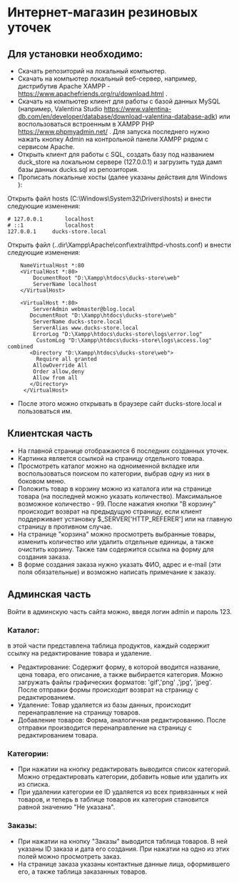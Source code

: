 # Интернет-магазин резиновых уточек

## Для установки необходимо:

* Скачать репозиторий на локальный компьютер.
* Скачать на компьютер локальный веб-сервер, например,
дистрибутив Apache XAMPP - https://www.apachefriends.org/ru/download.html . 
* Скачать на компьютер клиент для работы с базой данных MySQL (например, Valentina
Studio https://www.valentina-db.com/en/developer/database/download-valentina-database-adk) или воспользоваться встроенным 
в XAMPP PHP https://www.phpmyadmin.net/ . Для запуска последнего нужно нажать кнопку Admin на контрольной
панели XAMPP рядом с сервисом Apache.
* Открыть клиент для работы с SQL, создать базу под названием duck_store 
на локальном сервере (127.0.0.1) и загрузить туда дамп базы данных ducks.sql из репозитория.
* Прописать локальные хосты (далее указаны действия для Windows ):

Открыть файл hosts (C:\Windows\System32\Drivers\hosts) и внести следующие изменения:
```
# 127.0.0.1       localhost
# ::1             localhost
127.0.0.1     ducks-store.local
```
Открыть файл (..dir\Xampp\Apache\conf\extra\httpd-vhosts.conf) и внести следующие изменения:
```
    NameVirtualHost *:80
	<VirtualHost *:80>
		DocumentRoot "D:\Xampp\htdocs\ducks-store\web"
		ServerName localhost
	</VirtualHost>

	<VirtualHost *:80>
		ServerAdmin webmaster@blog.local
	   DocumentRoot "D:\Xampp\htdocs\ducks-store\web"
		ServerName ducks-store.local
		ServerAlias www.ducks-store.local
		ErrorLog "D:\Xampp\htdocs\ducks-store\logs\error.log"
		 CustomLog "D:\Xampp\htdocs\ducks-store\logs\access.log" combined
	   <Directory "D:\Xampp\htdocs\ducks-store\web">
		 Require all granted
		AllowOverride All
		Order allow,deny
		Allow from all
	   </Directory>
	 </VirtualHost>
```	 
* После этого можно открывать в браузере сайт ducks-store.local и пользоваться им.

## Клиентская часть
* На главной странице отображаются 6 последних созданных уточек.
* Картинка является ссылкой на страницу отдельного товара.
* Просмотреть каталог можно на одноименной вкладке или воспользоваться поиском по категории, выбрав одну из 
них в боковом меню. 
* Положить товар в корзину можно из каталога или на странице товара (на последней можно указать количество).
Максимальное возможное количество - 99. После нажатия кнопки "В корзину" происходит возврат на предыдущую страницу, 
если клиент поддерживает установку $_SERVER['HTTP_REFERER'] или на главную страницу в противном случае.
* На странице "корзина"	можно просмотреть выбранные товары, изменить количество или удалить отдельные единицы,
а также очистить корзину. Также там содержится ссылка на форму для создания заказа.
* В форме создания заказа нужно указать ФИО, адрес и e-mail (эти поля обязательные) и возможно написать примечание к заказу.

## Админская часть
Войти в админскую часть сайта можно, введя логин admin и пароль 123.
### Каталог: 
в этой части  представлена таблица продуктов, каждый содержит ссылку на редактирование товара и удаление.
* Редактирование: 
Содержит форму, в которой вводится название, цена товара, его описание, а также выбирается категория. Можно загружать файлы
графических форматов: 'gif','png' ,'jpg', 'jpeg'.
После отправки формы происходит возврат на страницу с редактированием.
* Удаление:
Товар удаляется из базы данных, происходит перенаправление на страницу товаров.
* Добавление товаров:
Форма, аналогичная редактированию. После отправки производится перенаправление на страницу с редактированием товара.

### Категории:
* При нажатии на кнопку редактировать выводится список категорий. Можно отредактировать категории, добавить новые или удалить их из списка.
* При удалении категории ее ID удаляется из всех привязанных к ней товаров, и теперь в таблице товаров их категория становится равной значению "Не указана".

### Заказы:
* При нажатии на кнопку "Заказы" выводится таблица товаров. В ней указаны ID заказа и дата его создания. При нажатии на одно из этих полей
можно просмотреть заказ. 
* На странице заказа указаны контактные данные лица, оформившего его, а также таблица заказанных товаров.